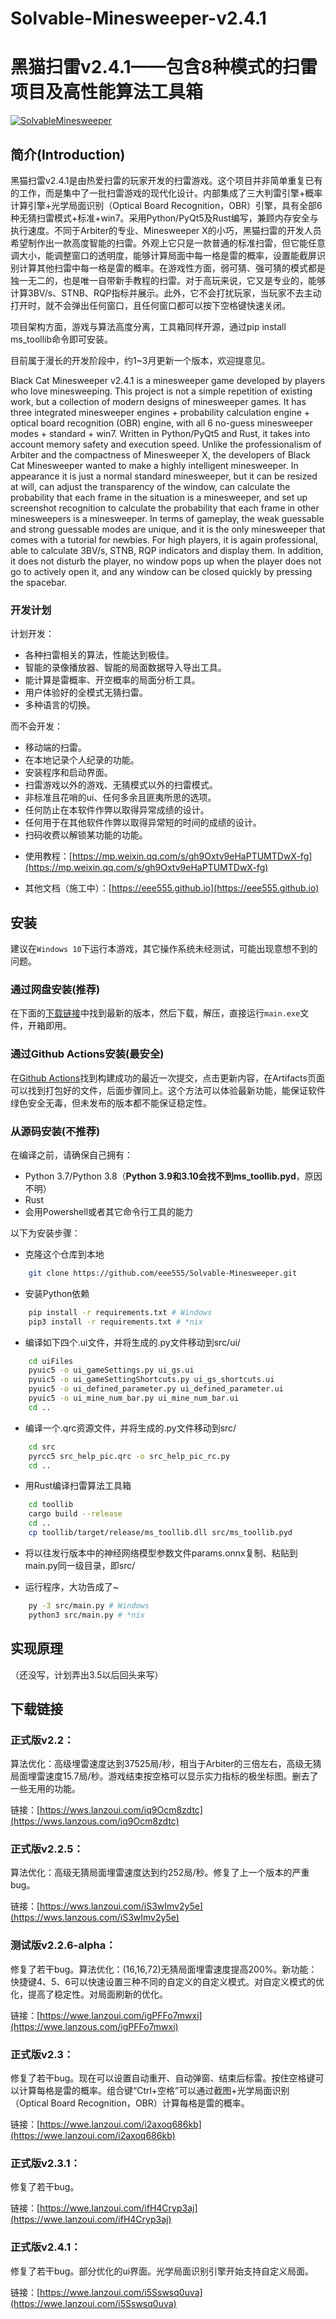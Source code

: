 # Solvable-Minesweeper-v2.4.1

# 黑猫扫雷v2.4.1——包含8种模式的扫雷项目及高性能算法工具箱

[![SolvableMinesweeper](https://img.shields.io/badge/SolvableMinesweeper-v2.2.5-brightgreen.svg)](https://github.com/eee555/Solvable-Minesweeper)

## 简介(Introduction)

黑猫扫雷v2.4.1是由热爱扫雷的玩家开发的扫雷游戏。这个项目并非简单重复已有的工作，而是集中了一批扫雷游戏的现代化设计。内部集成了三大判雷引擎+概率计算引擎+光学局面识别（Optical Board Recognition，OBR）引擎，具有全部6种无猜扫雷模式+标准+win7。采用Python/PyQt5及Rust编写，兼顾内存安全与执行速度。不同于Arbiter的专业、Minesweeper X的小巧，黑猫扫雷的开发人员希望制作出一款高度智能的扫雷。外观上它只是一款普通的标准扫雷，但它能任意调大小，能调整窗口的透明度，能够计算局面中每一格是雷的概率，设置能截屏识别计算其他扫雷中每一格是雷的概率。在游戏性方面，弱可猜、强可猜的模式都是独一无二的，也是唯一自带新手教程的扫雷。对于高玩来说，它又是专业的，能够计算3BV/s、STNB、RQP指标并展示。此外，它不会打扰玩家，当玩家不去主动打开时，就不会弹出任何窗口，且任何窗口都可以按下空格键快速关闭。

项目架构方面，游戏与算法高度分离，工具箱同样开源，通过pip install ms_toollib命令即可安装。

目前属于漫长的开发阶段中，约1~3月更新一个版本，欢迎提意见。

Black Cat Minesweeper v2.4.1 is a minesweeper game developed by players who love minesweeping. This project is not a simple repetition of existing work, but a collection of modern designs of minesweeper games. It has three integrated minesweeper engines + probability calculation engine + optical board recognition (OBR) engine, with all 6 no-guess minesweeper modes + standard + win7. Written in Python/PyQt5 and Rust, it takes into account memory safety and execution speed. Unlike the professionalism of Arbiter and the compactness of Minesweeper X, the developers of Black Cat Minesweeper wanted to make a highly intelligent minesweeper. In appearance it is just a normal standard minesweeper, but it can be resized at will, can adjust the transparency of the window, can calculate the probability that each frame in the situation is a minesweeper, and set up screenshot recognition to calculate the probability that each frame in other minesweepers is a minesweeper. In terms of gameplay, the weak guessable and strong guessable modes are unique, and it is the only minesweeper that comes with a tutorial for newbies. For high players, it is again professional, able to calculate 3BV/s, STNB, RQP indicators and display them. In addition, it does not disturb the player, no window pops up when the player does not go to actively open it, and any window can be closed quickly by pressing the spacebar.

### 开发计划

计划开发：

- 各种扫雷相关的算法，性能达到极佳。
- 智能的录像播放器、智能的局面数据导入导出工具。
- 能计算是雷概率、开空概率的局面分析工具。
- 用户体验好的全模式无猜扫雷。
- 多种语言的切换。

而不会开发：

- 移动端的扫雷。
- 在本地记录个人纪录的功能。
- 安装程序和启动界面。
- 扫雷游戏以外的游戏、无猜模式以外的扫雷模式。
- 非标准且花哨的ui、任何多余且匪夷所思的选项。
- 任何防止在本软件作弊以取得异常成绩的设计。
- 任何用于在其他软件作弊以取得异常短的时间的成绩的设计。
- 扫码收费以解锁某功能的功能。

+ 使用教程：[https://mp.weixin.qq.com/s/gh9Oxtv9eHaPTUMTDwX-fg](https://mp.weixin.qq.com/s/gh9Oxtv9eHaPTUMTDwX-fg)

+ 其他文档（施工中）：[https://eee555.github.io](https://eee555.github.io)

## 安装
建议在`Windows 10`下运行本游戏，其它操作系统未经测试，可能出现意想不到的问题。

### 通过网盘安装(推荐)
在下面的[下载链接](#下载链接)中找到最新的版本，然后下载，解压，直接运行`main.exe`文件，开箱即用。

### 通过Github Actions安装(最安全)
在[Github Actions](https://github.com/eee555/Solvable-Minesweeper/actions)找到构建成功的最近一次提交，点击更新内容，在Artifacts页面可以找到打包好的文件，后面步骤同上。这个方法可以体验最新功能，能保证软件绿色安全无毒，但未发布的版本都不能保证稳定性。

### 从源码安装(不推荐)
在编译之前，请确保自己拥有：
*   Python 3.7/Python 3.8（**Python 3.9和3.10会找不到ms_toollib.pyd**，原因不明）
*   Rust
*   会用Powershell或者其它命令行工具的能力

以下为安装步骤：
*   克隆这个仓库到本地
```sh
    git clone https://github.com/eee555/Solvable-Minesweeper.git
```

*   安装Python依赖
```sh
    pip install -r requirements.txt # Windows
    pip3 install -r requirements.txt # *nix
```

*   编译如下四个.ui文件，并将生成的.py文件移动到src/ui/
```sh
    cd uiFiles
    pyuic5 -o ui_gameSettings.py ui_gs.ui
    pyuic5 -o ui_gameSettingShortcuts.py ui_gs_shortcuts.ui
    pyuic5 -o ui_defined_parameter.py ui_defined_parameter.ui
    pyuic5 -o ui_mine_num_bar.py ui_mine_num_bar.ui
    cd ..
```

*   编译一个.qrc资源文件，并将生成的.py文件移动到src/
```sh
    cd src
    pyrcc5 src_help_pic.qrc -o src_help_pic_rc.py
    cd ..
```

*   用Rust编译扫雷算法工具箱
```sh
    cd toollib
    cargo build --release
    cd ..
    cp toollib/target/release/ms_toollib.dll src/ms_toollib.pyd
```

*   将以往发行版本中的神经网络模型参数文件params.onnx复制、粘贴到main.py同一级目录，即src/

*   运行程序，大功告成了~
```sh
    py -3 src/main.py # Windows
    python3 src/main.py # *nix
```

## 实现原理

（还没写，计划弄出3.5以后回头来写）

## 下载链接

### 正式版v2.2：

算法优化：高级埋雷速度达到37525局/秒，相当于Arbiter的三倍左右，高级无猜局面埋雷速度15.7局/秒。游戏结束按空格可以显示实力指标的极坐标图。删去了一些无用的功能。

链接：[https://wws.lanzoui.com/iq9Ocm8zdtc](https://wws.lanzous.com/iq9Ocm8zdtc)

### 正式版v2.2.5：

算法优化：高级无猜局面埋雷速度达到约252局/秒。修复了上一个版本的严重bug。

链接：[https://wws.lanzoui.com/iS3wImv2y5e](https://wws.lanzous.com/iS3wImv2y5e)

### 测试版v2.2.6-alpha：

修复了若干bug。算法优化：(16,16,72)无猜局面埋雷速度提高200%。新功能：快捷键4、5、6可以快速设置三种不同的自定义的自定义模式。对自定义模式的优化，提高了稳定性。对局面刷新的优化。

链接：[https://wwe.lanzoui.com/igPFFo7mwxi](https://wwe.lanzous.com/igPFFo7mwxi)

### 正式版v2.3：

修复了若干bug。现在可以设置自动重开、自动弹窗、结束后标雷。按住空格键可以计算每格是雷的概率。组合键“Ctrl+空格”可以通过截图+光学局面识别（Optical Board Recognition，OBR）计算每格是雷的概率。

链接：[https://wwe.lanzoui.com/i2axoq686kb](https://wwe.lanzoui.com/i2axoq686kb)

### 正式版v2.3.1：

修复了若干bug。

链接：[https://wwe.lanzoui.com/ifH4Cryp3aj](https://wwe.lanzoui.com/ifH4Cryp3aj)

### 正式版v2.4.1：

修复了若干bug。部分优化的ui界面。光学局面识别引擎开始支持自定义局面。

链接：[https://wwe.lanzoui.com/i5Sswsq0uva](https://wwe.lanzoui.com/i5Sswsq0uva)
